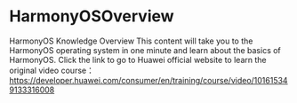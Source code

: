 # HarmonyOSOverview
HarmonyOS Knowledge Overview
This content will take you to the HarmonyOS operating system in one minute and learn about the basics of HarmonyOS.
Click the link to go to Huawei official website to learn the original video course：https://developer.huawei.com/consumer/en/training/course/video/101615349133316008
